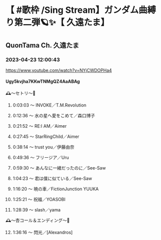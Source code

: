 # 【 #歌枠 /Sing Stream】ガンダム曲縛り第二弾🪐✨【 久遠たま】

## QuonTama Ch. 久遠たま

### 2023-04-23 12:00:43

https://www.youtube.com/watch?v=NYjCWDOPHa4

#### Ugy5kvjha7KKwTNMgQZ4AaABAg

🕰～セトリ～🥀



01. 0:03:03 ～ INVOKE／T.M.Revolution

02. 0:12:36 ～ 水の星へ愛をこめて／森口博子

03. 0:21:52 ～ RE:I AM／Aimer

04. 0:27:45 ～ StarRingChild／Aimer

05. 0:38:14 ～ trust you／伊藤由奈

06. 0:49:36 ～ フリージア／Uru

07. 0:59:30 ～ あんなに一緒だったのに／See-Saw

08. 1:04:23 ～ 君は僕に似ている／See-Saw

09. 1:16:20 ～ 暁の車／FictionJunction YUUKA

10. 1:25:21 ～ 祝福／YOASOBI

11. 1:28:39 ～ slash／yama



🕰～杏コール＆エンディング～🥀



12. 1:36:16 ～ 閃光／[Alexandros]

